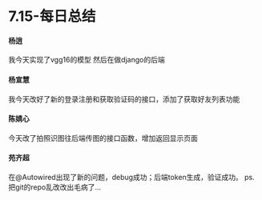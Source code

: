 # 7.15-每日总结

#### 杨逍
我今天实现了vgg16的模型 然后在做django的后端
#### 杨宣慧
我今天改好了新的登录注册和获取验证码的接口，添加了获取好友列表功能

#### 陈婧心
今天改了拍照识图往后端传图的接口函数，增加返回显示页面
#### 苑齐超
在@Autowired出现了新的问题，debug成功；后端token生成，验证成功。
ps.  把git的repo乱改改出毛病了...

